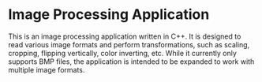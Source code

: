 # Image Processing Application
This is an image processing application written in C++.
It is designed to read various image formats and perform transformations, such as scaling, cropping, flipping vertically, color inverting, etc. 
While it currently only supports BMP files, the application is intended to be expanded to work with multiple image formats.
